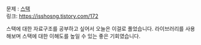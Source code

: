 문제 : [스택](https://www.acmicpc.net/problem/10828)<br>
링크: https://isshosng.tistory.com/172

스택에 대한 자료구조를 공부하고 싶어서 오늘은 이걸로 풀었습니다. 라이브러리를 사용해보며 스택에 대한 이해도를 높일 수 있는 좋은 기회였습니다.
